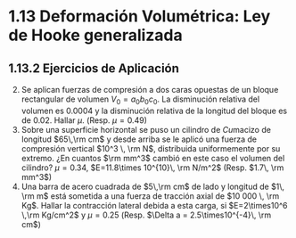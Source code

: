 # 1.13 Deformación Volumétrica: Ley de Hooke generalizada

## 1.13.2 Ejercicios de Aplicación

2. Se aplican fuerzas de compresión a dos caras opuestas de un bloque rectangular de volumen $V_0=a_0b_0c_0$. La disminución relativa del volumen es $0.0004$ y la disminución relativa de la longitud del bloque es de 0.02. Hallar $\mu$. (Resp. $\mu=0.49$)
3. Sobre una superficie horizontal se puso un cilindro de $Cu$macizo de longitud $65\,\rm cm$ y desde arriba se le aplicó una fuerza de compresión vertical $10^3 \, \rm N$, distribuida uniformemente por su extremo. ¿En cuantos $\rm mm^3$ cambió en este caso el volumen del cilindro? $\mu=0.34$, $E=11.8\times 10^{10}\, \rm N/m^2$ (Resp. $1.7\, \rm mm^3$)
1. Una barra de acero cuadrada de $5\,\rm cm$ de lado y longitud de $1\, \rm m$ está sometida a una fuerza de tracción axial de $10 000 \, \rm Kg$. Hallar la contracción lateral debida a esta carga, si $E=2\times10^6 \,\rm Kg/cm^2$ y $\mu=0.25$ (Resp. $\Delta a = 2.5\times10^{-4}\, \rm cm$)
